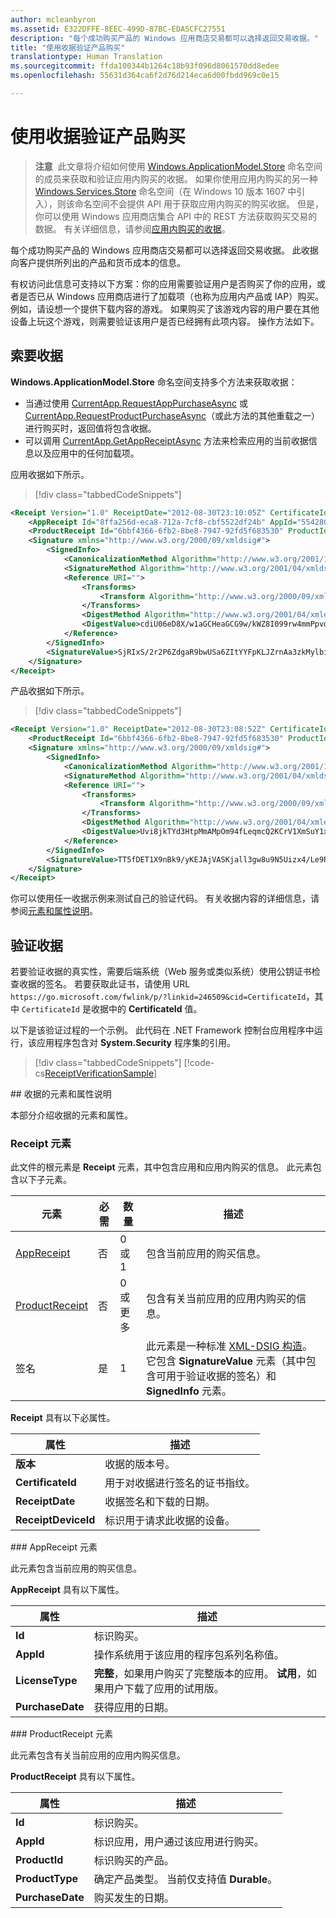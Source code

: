 ```yaml
---
author: mcleanbyron
ms.assetid: E322DFFE-8EEC-499D-87BC-EDA5CFC27551
description: "每个成功购买产品的 Windows 应用商店交易都可以选择返回交易收据。"
title: "使用收据验证产品购买"
translationtype: Human Translation
ms.sourcegitcommit: ffda100344b1264c18b93f096d8061570dd8edee
ms.openlocfilehash: 55631d364ca6f2d76d214eca6d00fbdd969c0e15

---
```


# <a name="use-receipts-to-verify-product-purchases"></a>使用收据验证产品购买


>**注意**  此文章将介绍如何使用 [Windows.ApplicationModel.Store](https://msdn.microsoft.com/library/windows/apps/windows.applicationmodel.store.aspx) 命名空间的成员来获取和验证应用内购买的收据。 如果你使用应用内购买的另一种 [Windows.Services.Store](https://msdn.microsoft.com/library/windows/apps/windows.services.store.aspx) 命名空间（在 Windows 10 版本 1607 中引入），则该命名空间不会提供 API 用于获取应用内购买的购买收据。 但是，你可以使用 Windows 应用商店集合 API 中的 REST 方法获取购买交易的数据。 有关详细信息，请参阅[应用内购买的收据](in-app-purchases-and-trials.md#receipts)。


每个成功购买产品的 Windows 应用商店交易都可以选择返回交易收据。 此收据向客户提供所列出的产品和货币成本的信息。

有权访问此信息可支持以下方案：你的应用需要验证用户是否购买了你的应用，或者是否已从 Windows 应用商店进行了加载项（也称为应用内产品或 IAP）购买。 例如，请设想一个提供下载内容的游戏。 如果购买了该游戏内容的用户要在其他设备上玩这个游戏，则需要验证该用户是否已经拥有此项内容。 操作方法如下。

## <a name="requesting-a-receipt"></a>索要收据


**Windows.ApplicationModel.Store** 命名空间支持多个方法来获取收据：

* 当通过使用 [CurrentApp.RequestAppPurchaseAsync](https://msdn.microsoft.com/library/windows/apps/hh967813) 或 [CurrentApp.RequestProductPurchaseAsync](https://msdn.microsoft.com/library/windows/apps/hh779780.aspx)（或此方法的其他重载之一）进行购买时，返回值将包含收据。
* 可以调用 [CurrentApp.GetAppReceiptAsync](https://msdn.microsoft.com/library/windows/apps/hh967811) 方法来检索应用的当前收据信息以及应用中的任何加载项。

应用收据如下所示。

> [!div class="tabbedCodeSnippets"]
```xml
<Receipt Version="1.0" ReceiptDate="2012-08-30T23:10:05Z" CertificateId="b809e47cd0110a4db043b3f73e83acd917fe1336" ReceiptDeviceId="4e362949-acc3-fe3a-e71b-89893eb4f528">
    <AppReceipt Id="8ffa256d-eca8-712a-7cf8-cbf5522df24b" AppId="55428GreenlakeApps.CurrentAppSimulatorEventTest_z7q3q7z11crfr" PurchaseDate="2012-06-04T23:07:24Z" LicenseType="Full" />
    <ProductReceipt Id="6bbf4366-6fb2-8be8-7947-92fd5f683530" ProductId="Product1" PurchaseDate="2012-08-30T23:08:52Z" ExpirationDate="2012-09-02T23:08:49Z" ProductType="Durable" AppId="55428GreenlakeApps.CurrentAppSimulatorEventTest_z7q3q7z11crfr" />
    <Signature xmlns="http://www.w3.org/2000/09/xmldsig#">
        <SignedInfo>
            <CanonicalizationMethod Algorithm="http://www.w3.org/2001/10/xml-exc-c14n#" />
            <SignatureMethod Algorithm="http://www.w3.org/2001/04/xmldsig-more#rsa-sha256" />
            <Reference URI="">
                <Transforms>
                    <Transform Algorithm="http://www.w3.org/2000/09/xmldsig#enveloped-signature" />
                </Transforms>
                <DigestMethod Algorithm="http://www.w3.org/2001/04/xmlenc#sha256" />
                <DigestValue>cdiU06eD8X/w1aGCHeaGCG9w/kWZ8I099rw4mmPpvdU=</DigestValue>
            </Reference>
        </SignedInfo>
        <SignatureValue>SjRIxS/2r2P6ZdgaR9bwUSa6ZItYYFpKLJZrnAa3zkMylbiWjh9oZGGng2p6/gtBHC2dSTZlLbqnysJjl7mQp/A3wKaIkzjyRXv3kxoVaSV0pkqiPt04cIfFTP0JZkE5QD/vYxiWjeyGp1dThEM2RV811sRWvmEs/hHhVxb32e8xCLtpALYx3a9lW51zRJJN0eNdPAvNoiCJlnogAoTToUQLHs72I1dECnSbeNPXiG7klpy5boKKMCZfnVXXkneWvVFtAA1h2sB7ll40LEHO4oYN6VzD+uKd76QOgGmsu9iGVyRvvmMtahvtL1/pxoxsTRedhKq6zrzCfT8qfh3C1w==</SignatureValue>
    </Signature>
</Receipt>
```

产品收据如下所示。

> [!div class="tabbedCodeSnippets"]
```xml
<Receipt Version="1.0" ReceiptDate="2012-08-30T23:08:52Z" CertificateId="b809e47cd0110a4db043b3f73e83acd917fe1336" ReceiptDeviceId="4e362949-acc3-fe3a-e71b-89893eb4f528">
    <ProductReceipt Id="6bbf4366-6fb2-8be8-7947-92fd5f683530" ProductId="Product1" PurchaseDate="2012-08-30T23:08:52Z" ExpirationDate="2012-09-02T23:08:49Z" ProductType="Durable" AppId="55428GreenlakeApps.CurrentAppSimulatorEventTest_z7q3q7z11crfr" />
    <Signature xmlns="http://www.w3.org/2000/09/xmldsig#">
        <SignedInfo>
            <CanonicalizationMethod Algorithm="http://www.w3.org/2001/10/xml-exc-c14n#" />
            <SignatureMethod Algorithm="http://www.w3.org/2001/04/xmldsig-more#rsa-sha256" />
            <Reference URI="">
                <Transforms>
                    <Transform Algorithm="http://www.w3.org/2000/09/xmldsig#enveloped-signature" />
                </Transforms>
                <DigestMethod Algorithm="http://www.w3.org/2001/04/xmlenc#sha256" />
                <DigestValue>Uvi8jkTYd3HtpMmAMpOm94fLeqmcQ2KCrV1XmSuY1xI=</DigestValue>
            </Reference>
        </SignedInfo>
        <SignatureValue>TT5fDET1X9nBk9/yKEJAjVASKjall3gw8u9N5Uizx4/Le9RtJtv+E9XSMjrOXK/TDicidIPLBjTbcZylYZdGPkMvAIc3/1mdLMZYJc+EXG9IsE9L74LmJ0OqGH5WjGK/UexAXxVBWDtBbDI2JLOaBevYsyy+4hLOcTXDSUA4tXwPa2Bi+BRoUTdYE2mFW7ytOJNEs3jTiHrCK6JRvTyU9lGkNDMNx9loIr+mRks+BSf70KxPtE9XCpCvXyWa/Q1JaIyZI7llCH45Dn4SKFn6L/JBw8G8xSTrZ3sBYBKOnUDbSCfc8ucQX97EyivSPURvTyImmjpsXDm2LBaEgAMADg==</SignatureValue>
    </Signature>
</Receipt>
```

你可以使用任一收据示例来测试自己的验证代码。 有关收据内容的详细信息，请参阅[元素和属性说明](#receipt-descriptions)。

## <a name="validating-a-receipt"></a>验证收据

若要验证收据的真实性，需要后端系统（Web 服务或类似系统）使用公钥证书检查收据的签名。 若要获取此证书，请使用 URL ```https://go.microsoft.com/fwlink/p/?linkid=246509&cid=CertificateId```，其中 ```CertificateId``` 是收据中的 **CertificateId** 值。

以下是该验证过程的一个示例。 此代码在 .NET Framework 控制台应用程序中运行，该应用程序包含对 **System.Security** 程序集的引用。

> [!div class="tabbedCodeSnippets"]
[!code-cs[ReceiptVerificationSample](./code/ReceiptVerificationSample/cs/Program.cs#ReceiptVerificationSample)]

<span id="receipt-descriptions" />
## <a name="element-and-attribute-descriptions-for-a-receipt"></a>收据的元素和属性说明

本部分介绍收据的元素和属性。

### <a name="receipt-element"></a>Receipt 元素

此文件的根元素是 **Receipt** 元素，其中包含应用和应用内购买的信息。 此元素包含以下子元素。

|  元素  |  必需  |  数量  |  描述   |
|-------------|------------|--------|--------|
|  [AppReceipt](#appreceipt)  |    否        |  0 或 1  |  包含当前应用的购买信息。            |
|  [ProductReceipt](#productreceipt)  |     否       |  0 或更多    |   包含有关当前应用的应用内购买的信息。     |
|  签名  |      是      |  1   |   此元素是一种标准 [XML-DSIG 构造](http://go.microsoft.com/fwlink/p/?linkid=251093)。 它包含 **SignatureValue** 元素（其中包含可用于验证收据的签名）和 **SignedInfo** 元素。      |

**Receipt** 具有以下必属性。

|  属性  |  描述   |
|-------------|-------------------|
|  **版本**  |    收据的版本号。            |
|  **CertificateId**  |     用于对收据进行签名的证书指纹。          |
|  **ReceiptDate**  |    收据签名和下载的日期。           |  
|  **ReceiptDeviceId**  |   标识用于请求此收据的设备。         |  |

<span id="appreceipt" />
### <a name="appreceipt-element"></a>AppReceipt 元素

此元素包含当前应用的购买信息。

**AppReceipt** 具有以下属性。

|  属性  |  描述   |
|-------------|-------------------|
|  **Id**  |    标识购买。           |
|  **AppId**  |     操作系统用于该应用的程序包系列名称值。           |
|  **LicenseType**  |    **完整**，如果用户购买了完整版本的应用。 **试用**，如果用户下载了应用的试用版。           |  
|  **PurchaseDate**  |    获得应用的日期。          |  |

<span id="productreceipt" />
### <a name="productreceipt-element"></a>ProductReceipt 元素

此元素包含有关当前应用的应用内购买信息。

**ProductReceipt** 具有以下属性。

|  属性  |  描述   |
|-------------|-------------------|
|  **Id**  |    标识购买。           |
|  **AppId**  |     标识应用，用户通过该应用进行购买。           |
|  **ProductId**  |     标识购买的产品。           |
|  **ProductType**  |    确定产品类型。 当前仅支持值 **Durable**。          |  
|  **PurchaseDate**  |    购买发生的日期。          |  |

 

 



<!--HONumber=Dec16_HO1-->


